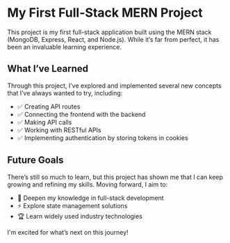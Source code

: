 # My First Full-Stack MERN Project  

This project is my first full-stack application built using the MERN stack (MongoDB, Express, React, and Node.js). While it’s far from perfect, it has been an invaluable learning experience.  

## What I’ve Learned  
Through this project, I’ve explored and implemented several new concepts that I’ve always wanted to try, including:  
- ✅ Creating API routes  
- ✅ Connecting the frontend with the backend  
- ✅ Making API calls  
- ✅ Working with RESTful APIs  
- ✅ Implementing authentication by storing tokens in cookies  

## Future Goals  
There’s still so much to learn, but this project has shown me that I can keep growing and refining my skills. Moving forward, I aim to:  
- 🚀 Deepen my knowledge in full-stack development  
- ⚡ Explore state management solutions  
- 🏆 Learn widely used industry technologies  

I'm excited for what’s next on this journey!  
